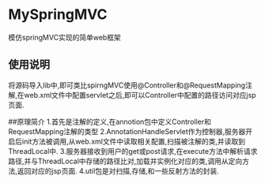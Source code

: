 # MySpringMVC
模仿springMVC实现的简单web框架


## 使用说明
将源码导入lib中,即可类比spirngMVC使用@Controller和@RequestMapping注解,在web.xml文件中配置servlet之后,即可以Controller中配置的路径访问对应jsp页面.

##原理简介
1.首先是注解的定义,在annotion包中定义Controller和RequestMapping注解的类型
2.AnnotationHandleServlet作为控制器,服务器开启后init方法被调用,从web.xml文件中读取相关配置,扫描被注解的类,并读取到ThreadLocal中.
3.服务器接收到用户的get或post请求,在execute方法中解析请求路径,并与ThreadLocal中存储的路径比对,加载并实例化对应的类,调用从定向方法,返回对应的jsp页面.
4.util包是对扫描,存储,和一些反射方法的封装.
